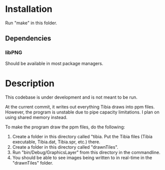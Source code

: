 # Installation
Run "make" in this folder.

## Dependencies
### libPNG
Should be available in most package managers.

# Description
This codebase is under development and is not meant to be run. 

At the current commit, it writes out everything Tibia draws into ppm files. However, the program is unstable due to pipe capacity limitations. I plan on using shared memory instead.

To make the program draw the ppm files, do the following:
1. Create a folder in this directory called "tibia. Put the Tibia files (Tibia executable, Tibia.dat, Tibia.spr, etc.) there.
2. Create a folder in this directory called "drawnTiles".
3. Run "bin/Debug/GraphicsLayer" from this directory in the commandline.
4. You should be able to see images being written to in real-time in the "drawnTiles" folder.